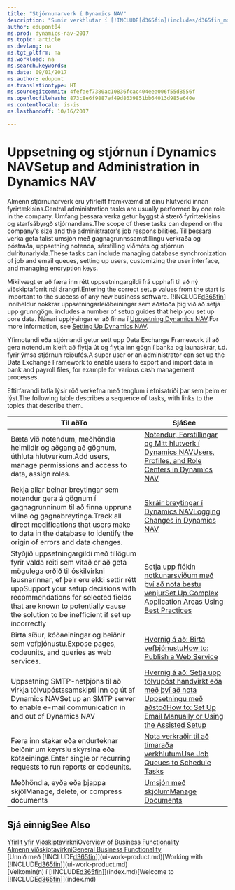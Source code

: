 ```yaml
---
title: "Stjórnunarverk í Dynamics NAV"
description: "Sumir verkhlutar í [!INCLUDE[d365fin](includes/d365fin_md.md)] krefjast miðlægrar stjórnunar og uppsetningar. Sjáðu hverjir þeir eru og lærðu hvað skal gera."
author: edupont04
ms.prod: dynamics-nav-2017
ms.topic: article
ms.devlang: na
ms.tgt_pltfrm: na
ms.workload: na
ms.search.keywords: 
ms.date: 09/01/2017
ms.author: edupont
ms.translationtype: HT
ms.sourcegitcommit: 4fefaef7380ac10836fcac404eea006f55d8556f
ms.openlocfilehash: 873c8e6f9887ef49d8639851bb64013d985e640e
ms.contentlocale: is-is
ms.lasthandoff: 10/16/2017

---
```

# <a name="setup-and-administration-in-dynamics-nav"></a><span data-ttu-id="849f1-104">Uppsetning og stjórnun í Dynamics NAV</span><span class="sxs-lookup"><span data-stu-id="849f1-104">Setup and Administration in Dynamics NAV</span></span>
<span data-ttu-id="849f1-105">Almenn stjórnunarverk eru yfirleitt framkvæmd af einu hlutverki innan fyrirtækisins.</span><span class="sxs-lookup"><span data-stu-id="849f1-105">Central administration tasks are usually performed by one role in the company.</span></span> <span data-ttu-id="849f1-106">Umfang þessara verka getur byggst á stærð fyrirtækisins og starfsábyrgð stjórnandans.</span><span class="sxs-lookup"><span data-stu-id="849f1-106">The scope of these tasks can depend on the company's size and the administrator's job responsibilities.</span></span> <span data-ttu-id="849f1-107">Til þessara verka geta talist umsjón með gagnagrunnssamstillingu verkraða og póstraða, uppsetning notenda, sérstilling viðmóts og stjórnun dulritunarlykla.</span><span class="sxs-lookup"><span data-stu-id="849f1-107">These tasks can include managing database synchronization of job and email queues, setting up users, customizing the user interface, and managing encryption keys.</span></span>  

<span data-ttu-id="849f1-108">Mikilvægt er að færa inn rétt uppsetningargildi frá upphafi til að ný viðskiptaforrit nái árangri.</span><span class="sxs-lookup"><span data-stu-id="849f1-108">Entering the correct setup values from the start is important to the success of any new business software.</span></span> [!INCLUDE[d365fin](includes/d365fin_md.md)]<span data-ttu-id="849f1-109"> inniheldur nokkrar uppsetningarleiðbeiningar sem aðstoða þig við að setja upp grunngögn.</span><span class="sxs-lookup"><span data-stu-id="849f1-109"> includes a number of setup guides that help you set up core data.</span></span> <span data-ttu-id="849f1-110">Nánari upplýsingar er að finna í [Uppsetning Dynamics NAV](setup.md).</span><span class="sxs-lookup"><span data-stu-id="849f1-110">For more information, see [Setting Up Dynamics NAV](setup.md).</span></span>

<!--Whether you use [!INCLUDE[rim](../../includes/rim_md.md)] to implement setup values or you manually enter them in the new company, you can support your setup decisions with some general recommendations for selected setup fields that are known to potentially cause the solution to be inefficient if defined incorrectly.-->  

<span data-ttu-id="849f1-111">Yfirnotandi eða stjórnandi getur sett upp Data Exchange Framework til að gera notendum kleift að flytja út og flytja inn gögn í banka og launaskrár, t.d. fyrir ýmsa stjórnun reiðufés.</span><span class="sxs-lookup"><span data-stu-id="849f1-111">A super user or an administrator can set up the Data Exchange Framework to enable users to export and import data in bank and payroll files, for example for various cash management processes.</span></span>  

<span data-ttu-id="849f1-112">Eftirfarandi tafla lýsir röð verkefna með tenglum í efnisatriði þar sem þeim er lýst.</span><span class="sxs-lookup"><span data-stu-id="849f1-112">The following table describes a sequence of tasks, with links to the topics that describe them.</span></span>   

|<span data-ttu-id="849f1-113">**Til að**</span><span class="sxs-lookup"><span data-stu-id="849f1-113">**To**</span></span>|<span data-ttu-id="849f1-114">**Sjá**</span><span class="sxs-lookup"><span data-stu-id="849f1-114">**See**</span></span>|  
|------------|-------------|  
|<span data-ttu-id="849f1-115">Bæta við notendum, meðhöndla heimildir og aðgang að gögnum, úthluta hlutverkum.</span><span class="sxs-lookup"><span data-stu-id="849f1-115">Add users, manage permissions and access to data, assign roles.</span></span>|[<span data-ttu-id="849f1-116">Notendur, Forstillingar og Mitt hlutverk í Dynamics NAV</span><span class="sxs-lookup"><span data-stu-id="849f1-116">Users, Profiles, and Role Centers in Dynamics NAV</span></span>](admin-users-profiles-roles.md)|  
|<span data-ttu-id="849f1-117">Rekja allar beinar breytingar sem notendur gera á gögnum í gagnagrunninum til að finna uppruna villna og gagnabreytinga.</span><span class="sxs-lookup"><span data-stu-id="849f1-117">Track all direct modifications that users make to data in the database to identify the origin of errors and data changes.</span></span>|[<span data-ttu-id="849f1-118">Skráir breytingar í Dynamics NAV</span><span class="sxs-lookup"><span data-stu-id="849f1-118">Logging Changes in Dynamics NAV</span></span>](across-log-changes.md)|  
|<span data-ttu-id="849f1-119">Styðjið uppsetningargildi með tillögum fyrir valda reiti sem vitað er að geta mögulega orðið til óskilvirkni lausnarinnar, ef þeir eru ekki settir rétt upp</span><span class="sxs-lookup"><span data-stu-id="849f1-119">Support your setup decisions with recommendations for selected fields that are known to potentially cause the solution to be inefficient if set up incorrectly</span></span>|[<span data-ttu-id="849f1-120">Setja upp flókin notkunarsviðum með því að nota bestu venjur</span><span class="sxs-lookup"><span data-stu-id="849f1-120">Set Up Complex Application Areas Using Best Practices</span></span>](set-up-complex-application-areas-using-best-practices.md)|  
|<span data-ttu-id="849f1-121">Birta síður, kóðaeiningar og beiðnir sem vefþjónustu.</span><span class="sxs-lookup"><span data-stu-id="849f1-121">Expose pages, codeunits, and queries as web services.</span></span>|[<span data-ttu-id="849f1-122">Hvernig á að: Birta vefþjónustu</span><span class="sxs-lookup"><span data-stu-id="849f1-122">How to: Publish a Web Service</span></span>](across-how-publish-web-service.md)|  
|<span data-ttu-id="849f1-123">Uppsetning SMTP-netþjóns til að virkja tölvupóstssamskipti inn og út af Dynamics NAV</span><span class="sxs-lookup"><span data-stu-id="849f1-123">Set up an SMTP server to enable e-mail communication in and out of Dynamics NAV</span></span>| [<span data-ttu-id="849f1-124">Hvernig á að: Setja upp tölvupóst handvirkt eða með því að nota Uppsetningu með aðstoð</span><span class="sxs-lookup"><span data-stu-id="849f1-124">How to: Set Up Email Manually or Using the Assisted Setup</span></span>](madeira-how-setup-email.md)|  
|<span data-ttu-id="849f1-125">Færa inn stakar eða endurteknar beiðnir um keyrslu skýrslna eða kótaeininga.</span><span class="sxs-lookup"><span data-stu-id="849f1-125">Enter single or recurring requests to run reports or codeunits.</span></span>|[<span data-ttu-id="849f1-126">Nota verkraðir til að tímaraða verkhlutum</span><span class="sxs-lookup"><span data-stu-id="849f1-126">Use Job Queues to Schedule Tasks</span></span>](admin-job-queues-schedule-tasks.md)|  
|<span data-ttu-id="849f1-127">Meðhöndla, eyða eða þjappa skjöl</span><span class="sxs-lookup"><span data-stu-id="849f1-127">Manage, delete, or compress documents</span></span>|[<span data-ttu-id="849f1-128">Umsjón með skjölum</span><span class="sxs-lookup"><span data-stu-id="849f1-128">Manage Documents</span></span>](admin-manage-documents.md)|  

## <a name="see-also"></a><span data-ttu-id="849f1-129">Sjá einnig</span><span class="sxs-lookup"><span data-stu-id="849f1-129">See Also</span></span>
[<span data-ttu-id="849f1-130">Yfirlit yfir Viðskiptavirkni</span><span class="sxs-lookup"><span data-stu-id="849f1-130">Overview of Business Functionality</span></span>](madeira-business-functionality.md)  
[<span data-ttu-id="849f1-131">Almenn viðskiptavirkni</span><span class="sxs-lookup"><span data-stu-id="849f1-131">General Business Functionality</span></span>](ui-across-business-areas.md)  
<span data-ttu-id="849f1-132">[Unnið með [!INCLUDE[d365fin](includes/d365fin_md.md)]](ui-work-product.md)</span><span class="sxs-lookup"><span data-stu-id="849f1-132">[Working with [!INCLUDE[d365fin](includes/d365fin_md.md)]](ui-work-product.md)</span></span>  
<span data-ttu-id="849f1-133">[Velkomin(n) í [!INCLUDE[d365fin](includes/d365fin_md.md)]](index.md)</span><span class="sxs-lookup"><span data-stu-id="849f1-133">[Welcome to [!INCLUDE[d365fin](includes/d365fin_md.md)]](index.md)</span></span>  

